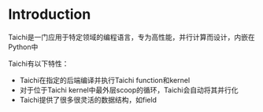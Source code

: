 # Introduction

Taichi是一门应用于特定领域的编程语言，专为高性能，并行计算而设计，内嵌在Python中

Taichi有以下特性：

- Taichi在指定的后端编译并执行Taichi function和kernel
- 对于位于Taichi kernel中最外层scoop的循环，Taichi会自动将其并行化
- Taichi提供了很多很灵活的数据结构，如field

